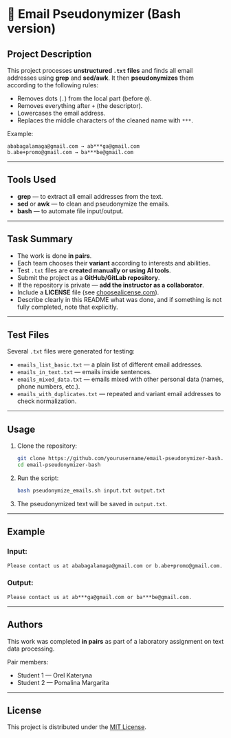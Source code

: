# 📧 Email Pseudonymizer (Bash version)

## Project Description
This project processes **unstructured `.txt` files** and finds all email addresses using **grep** and **sed/awk**. It then **pseudonymizes** them according to the following rules:  
- Removes dots (`.`) from the local part (before `@`).  
- Removes everything after `+` (the descriptor).  
- Lowercases the email address.  
- Replaces the middle characters of the cleaned name with `***`.  

Example:  
```
ababagalamaga@gmail.com → ab***ga@gmail.com  
b.abe+promo@gmail.com → ba***be@gmail.com
```

---

## Tools Used
- **grep** — to extract all email addresses from the text.  
- **sed** or **awk** — to clean and pseudonymize the emails.  
- **bash** — to automate file input/output.

---

## Task Summary
- The work is done **in pairs**.  
- Each team chooses their **variant** according to interests and abilities.  
- Test `.txt` files are **created manually or using AI tools**.  
- Submit the project as a **GitHub/GitLab repository**.  
- If the repository is private — **add the instructor as a collaborator**.  
- Include a **LICENSE** file (see [choosealicense.com](https://choosealicense.com/)).  
- Describe clearly in this README what was done, and if something is not fully completed, note that explicitly.

---

## Test Files
Several `.txt` files were generated for testing:
- `emails_list_basic.txt` — a plain list of different email addresses.  
- `emails_in_text.txt` — emails inside sentences.  
- `emails_mixed_data.txt` — emails mixed with other personal data (names, phone numbers, etc.).  
- `emails_with_duplicates.txt` — repeated and variant email addresses to check normalization.

---

## Usage
1. Clone the repository:
   ```bash
   git clone https://github.com/yourusername/email-pseudonymizer-bash.git
   cd email-pseudonymizer-bash
   ```
2. Run the script:
   ```bash
   bash pseudonymize_emails.sh input.txt output.txt
   ```
3. The pseudonymized text will be saved in `output.txt`.

---

## Example
### Input:
```
Please contact us at ababagalamaga@gmail.com or b.abe+promo@gmail.com.
```

### Output:
```
Please contact us at ab***ga@gmail.com or ba***be@gmail.com.
```

---

## Authors
This work was completed **in pairs** as part of a laboratory assignment on text data processing.  

Pair members:  
- Student 1 — Orel Kateryna
- Student 2 — Pomalina Margarita

---

## License
This project is distributed under the [MIT License](LICENSE).
